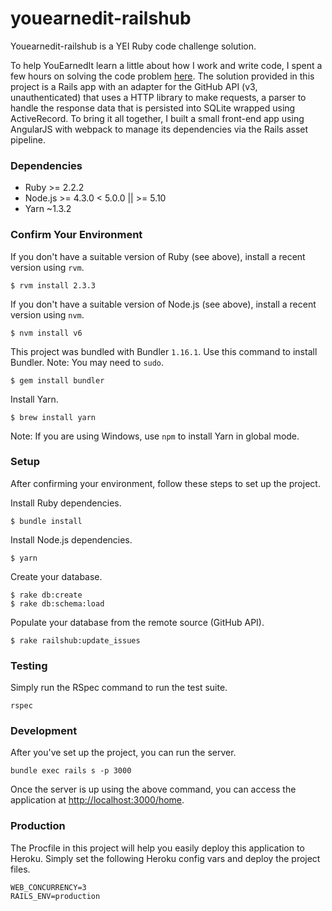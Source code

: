 # youearnedit-railshub

Youearnedit-railshub is a YEI Ruby code challenge solution.

To help YouEarnedIt learn a little about how I work and write code, I spent a few hours on solving the code problem [here](https://github.com/youearnedit/yei_challenge_ruby). The solution provided in this project is a Rails app with an adapter for the GitHub API (v3, unauthenticated) that uses a HTTP library to make requests, a parser to handle the response data that is persisted into SQLite wrapped using ActiveRecord. To bring it all together, I built a small front-end app using AngularJS with webpack to manage its dependencies via the Rails asset pipeline.

### Dependencies

- Ruby >= 2.2.2
- Node.js >= 4.3.0 < 5.0.0 || >= 5.10
- Yarn ~1.3.2

### Confirm Your Environment

If you don't have a suitable version of Ruby (see above), install a recent version using `rvm`.

```
$ rvm install 2.3.3
```

If you don't have a suitable version of Node.js (see above), install a recent version using `nvm`.

```
$ nvm install v6
```

This project was bundled with Bundler `1.16.1`. Use this command to install Bundler. Note: You may need to `sudo`.

```
$ gem install bundler
```

Install Yarn.

```
$ brew install yarn
```

Note: If you are using Windows, use `npm` to install Yarn in global mode.


### Setup

After confirming your environment, follow these steps to set up the project.

Install Ruby dependencies.

```
$ bundle install
```

Install Node.js dependencies.

```
$ yarn
```

Create your database.

```
$ rake db:create
$ rake db:schema:load
```

Populate your database from the remote source (GitHub API).

```
$ rake railshub:update_issues
```

### Testing

Simply run the RSpec command to run the test suite.

```
rspec
```

### Development

After you've set up the project, you can run the server.

```
bundle exec rails s -p 3000
```

Once the server is up using the above command, you can access the application at [http://localhost:3000/home](http://localhost:3000/home).

### Production

The Procfile in this project will help you easily deploy this application to Heroku. Simply set the following Heroku config vars and deploy the project files.

```
WEB_CONCURRENCY=3
RAILS_ENV=production
```
